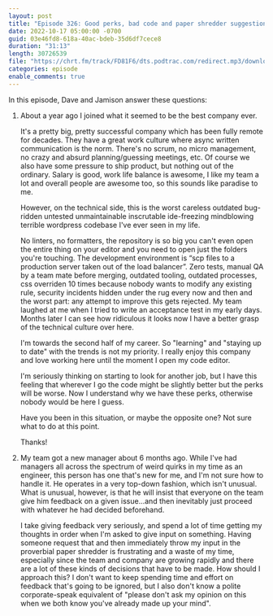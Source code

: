 ```yaml
---
layout: post
title: "Episode 326: Good perks, bad code and paper shredder suggestion box"
date: 2022-10-17 05:00:00 -0700
guid: 03e46fd8-618a-40ac-bdeb-35d6df7cece8
duration: "31:13"
length: 30726539
file: "https://chrt.fm/track/FD81F6/dts.podtrac.com/redirect.mp3/download.softskills.audio/sse-326.mp3"
categories: episode
enable_comments: true
---
```


In this episode, Dave and Jamison answer these questions:

1. ‌About a year ago I joined what it seemed to be the best company ever.
   
   It's a pretty big, pretty successful company which has been fully remote for decades. They have a great work culture where async written communication is the norm. There's no scrum, no micro management, no crazy and absurd planning/guessing meetings, etc. Of course we also have some pressure to ship product, but nothing out of the ordinary. Salary is good, work life balance is awesome, I like my team a lot and overall people are awesome too, so this sounds like paradise to me.
   
   However, on the technical side, this is the worst careless outdated bug-ridden untested unmaintainable inscrutable ide-freezing mindblowing terrible wordpress codebase I've ever seen in my life.
   
   No linters, no formatters, the repository is so big you can't even open the entire thing on your editor and you need to open just the folders you're touching. The development environment is “scp files to a production server taken out of the load balancer”. Zero tests, manual QA by a team mate before merging, outdated tooling, outdated processes, css overriden 10 times because nobody wants to modify any existing rule, security incidents hidden under the rug every now and then and the worst part: any attempt to improve this gets rejected. My team laughed at me when I tried to write an acceptance test in my early days. Months later I can see how ridiculous it looks now I have a better grasp of the technical culture over here.
   
   I'm towards the second half of my career. So "learning" and "staying up to date" with the trends is not my priority. I really enjoy this company and love working here until the moment I open my code editor.
   
   I'm seriously thinking on starting to look for another job, but I have this feeling that wherever I go the code might be slightly better but the perks will be worse. Now I understand why we have these perks, otherwise nobody would be here I guess.
   
   Have you been in this situation, or maybe the opposite one? Not sure what to do at this point.
   
   Thanks!

2. My team got a new manager about 6 months ago. While I've had managers all across the spectrum of weird quirks in my time as an engineer, this person has one that's new for me, and I'm not sure how to handle it. He operates in a very top-down fashion, which isn't unusual. What is unusual, however, is that he will insist that everyone on the team give him feedback on a given issue...and then inevitably just proceed with whatever he had decided beforehand.
   
   I take giving feedback very seriously, and spend a lot of time getting my thoughts in order when I'm asked to give input on something. Having someone request that and then immediately throw my input in the proverbial paper shredder is frustrating and a waste of my time, especially since the team and company are growing rapidly and there are a lot of these kinds of decisions that have to be made. How should I approach this? I don't want to keep spending time and effort on feedback that's going to be ignored, but I also don't know a polite corporate-speak equivalent of "please don't ask my opinion on this when we both know you've already made up your mind".

